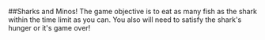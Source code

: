 ##Sharks and Minos!
The game objective is to eat as many fish as the shark within the time limit as you can. You also will need to satisfy the shark's hunger or it's game over!
